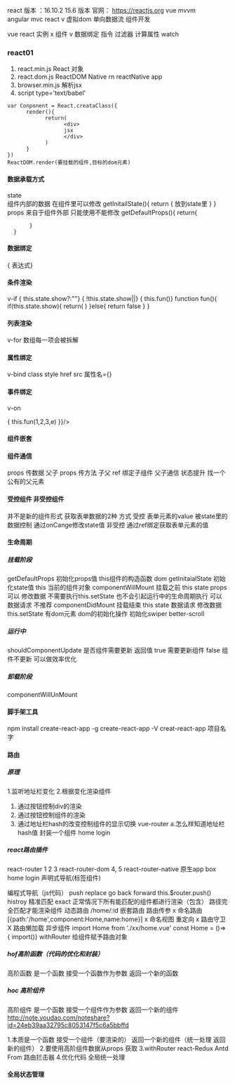 react 
版本 ：16.10.2 
      15.6 版本
官网： https://reactjs.org
vue  mvvm   
angular  mvc
react  v   虚拟dom  单向数据流   组件开发

vue     react 
实例      x
组件      v
数据绑定
指令
过滤器
计算属性
watch
### react01
1. react.min.js  React 对象
2. react.dom.js  ReactDOM      Native  rn  reactNative  app
3. browser.min.js  解析jsx
4. script  type='text/babel' 
```
var Conponent = React.creataClass({
      render(){
            return(
                  <div>
                  jsx
                  </div>
            )
      }
})
ReactDOM.render(要挂载的组件,目标的dom元素)
```
#### 数据承载方式
state  
      组件内部的数据 在组件里可以修改 
      getInitailState(){
        return {
              放到state里
        }
      }
props  来自于组件外部  只能使用不能修改
      getDefaultProps(){
           return{

           } 
      }


#### 数据绑定
{ 表达式}
#### 条件渲染
v-if
{ this.state.show?<span></span>:""}
{ !this.state.show||<span></span>}
{ this.fun()}
function  fun(){
  if(this.state.show){
        return(
              <span></span>
        )
  }else{
        return false
  }
}
#### 列表渲染
v-for
数组每一项会被拆解  

#### 属性绑定
v-bind class style  href  src
属性名={}
#### 事件绑定
v-on
<div onClick={this.fun}>   
<div onClick={this.fun.bind(thisnull,1,2,3,4)}>
<div onClick={(e)=>{
      this.fun(1,2,3,e)
}}/>

#### 组件嵌套

#### 组件通信
props 传数据 父子
props 传方法 子父
ref 绑定子组件  父子通信
状态提升  找一个公有的父元素

#### 受控组件 非受控组件
并不是新的组件形式
获取表单数据的2种 方式
受控  表单元素的value 被state里的数据控制 通过onCange修改state值
非受控  通过ref绑定获取表单元素的值
#### 生命周期

##### 挂载阶段
getDefaultProps 
初始化props值 this组件的构造函数 dom
getInitaialState 
初始化state值  this 当前的组件对象 
componentWillMount 
挂载之前 this  state  props
可以 修改数据 不需要执行this.setState  也不会引起运行中的生命周期执行
可以 数据请求  不推荐
 componentDidMount
 挂载结束 this state 
 数据请求
 修改数据 this.setState
 有dom元素 dom的初始化操作 初始化swiper better-scroll 
##### 运行中
shouldComponentUpdate
是否组件需要更新
返回值  true  需要更新组件 false  组件不更新
可以做效率优化
##### 卸载阶段
componentWillUnMount

#### 脚手架工具
npm install create-react-app -g
create-react-app  -V
creat-react-app 项目名字

#### 路由
##### 原理
1.监听地址栏变化
2.根据变化渲染组件
1. 通过按钮控制div的渲染
2. 通过按钮控制组件的渲染
3. 通过地址栏hash的改变控制组件的显示切换 vue-router
   a.怎么样知道地址栏hash值
封装一个组件  home  login
##### react路由插件
react-router  1 2 3
react-router-dom  4, 5
react-router-native 原生app
box
   home
   login
声明式导航(标签组件)  
<router-link to='/home' tag='div' active-class='class'>  
<Link to=''>
<NavLink to='' >
<Route path='' componet={} render={}>
<Redicte from ='/' to='/home' exact>
<Switch></Switch>
编程式导航（js代码）
 push  replace go  back forward 
 this.$router.push()
 histroy
精准匹配  exact
正常情况下所有能匹配的组件都进行渲染（包含）
路径完全匹配才能渲染组件
动态路由  /home/:id
嵌套路由  
路由传参
x 命名路由  [{path:'/home',component:Home,name:home}]
x 命名视图  <router-view name='a'>
重定向
x 路由守卫
X 路由懒加载 异步组件   
import Home from './xx/home.vue'  const Home = ()=>{ import()}
withRouter 给组件赋予路由对象

##### hof高阶函数（代码的优化和封装）
高阶函数 是一个函数 接受一个函数作为参数 返回一个新的函数
##### hoc 高阶组件
<!-- 反向拦截  -->
高阶组件 是一个函数 接受一个组件作为参数 返回一个新的组件
http://note.youdao.com/noteshare?id=24eb39aa32795c8053147f5c6a5bbffd

1.本质是一个函数 接受一个组件（要渲染的） 返回一个新的组件（统一处理 返回新的组件）
2.要使用高阶组件数据从props 获取
3.withRouter  react-Redux  Antd  From  路由拦击器
4.优化代码  全局统一处理
#### 全局状态管理